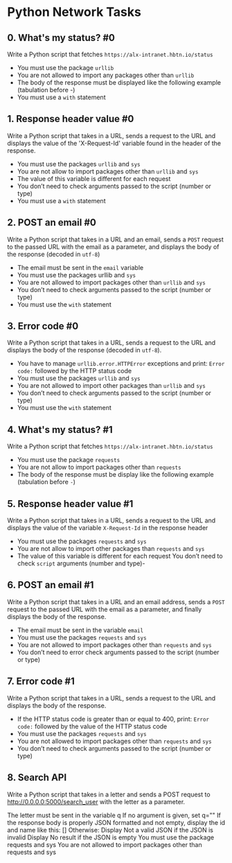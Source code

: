 # Python Network Tasks

## 0. What's my status? #0

Write a Python script that fetches `https://alx-intranet.hbtn.io/status`
- You must use the package `urllib`
- You are not allowed to import any packages other than `urllib`
- The body of the response must be displayed like the following example (tabulation before -)
- You must use a `with` statement

## 1. Response header value #0
Write a Python script that takes in a URL, sends a request to the URL and displays the value of the 'X-Request-Id' variable found in the header of the response.
- You must use the packages `urllib` and `sys`
- You are not allow to import packages other than `urllib` and `sys`
- The value of this variable is different for each request
- You don’t need to check arguments passed to the script (number or type)
- You must use a `with` statement

## 2. POST an email #0
Write a Python script that takes in a URL and an email, sends a `POST` request to the passed URL with the email as a parameter, and displays the body of the response (decoded in `utf-8`)
- The email must be sent in the `email` variable
- You must use the packages urllib and `sys`
- You are not allowed to import packages other than `urllib` and `sys`
- You don’t need to check arguments passed to the script (number or type)
- You must use the `with` statement

## 3. Error code #0
Write a Python script that takes in a URL, sends a request to the URL and displays the body of the response (decoded in `utf-8`).
- You have to manage `urllib.error.HTTPError` exceptions and print: `Error code:` followed by the HTTP status code
- You must use the packages `urllib` and `sys`
- You are not allowed to import other packages than `urllib` and `sys`
- You don’t need to check arguments passed to the script (number or type)
- You must use the `with` statement

## 4. What's my status? #1
Write a Python script that fetches `https://alx-intranet.hbtn.io/status`
- You must use the package `requests`
- You are not allow to import packages other than `requests`
- The body of the response must be display like the following example (tabulation before `-`)

## 5. Response header value #1
Write a Python script that takes in a URL, sends a request to the URL and displays the value of the variable `X-Request-Id` in the response header
- You must use the packages `requests` and `sys`
- You are not allow to import other packages than `requests` and `sys`
- The value of this variable is different for each request
You don’t need to check `script` arguments (number and type)- 


## 6. POST an email #1
Write a Python script that takes in a URL and an email address, sends a `POST` request to the passed URL with the email as a parameter, and finally displays the body of the response.
- The email must be sent in the variable `email`
- You must use the packages `requests` and `sys`
- You are not allowed to import packages other than `requests` and `sys`
- You don’t need to error check arguments passed to the script (number or type)


## 7. Error code #1
Write a Python script that takes in a URL, sends a request to the URL and displays the body of the response.
- If the HTTP status code is greater than or equal to 400, print: `Error code:` followed by the value of the HTTP status code
- You must use the packages `requests` and `sys`
- You are not allowed to import packages other than `requests` and `sys`
- You don’t need to check arguments passed to the script (number or type)

## 8. Search API
Write a Python script that takes in a letter and sends a POST request to http://0.0.0.0:5000/search_user with the letter as a parameter.

The letter must be sent in the variable q
If no argument is given, set q=""
If the response body is properly JSON formatted and not empty, display the id and name like this: [<id>] <name>
Otherwise:
Display Not a valid JSON if the JSON is invalid
Display No result if the JSON is empty
You must use the package requests and sys
You are not allowed to import packages other than requests and sys